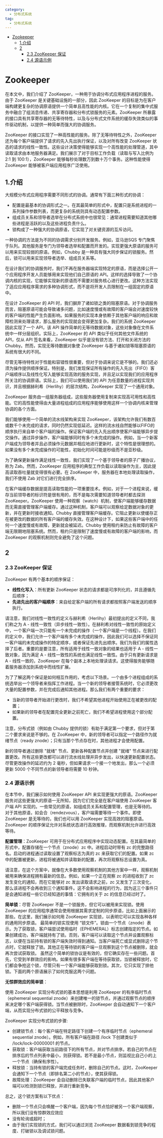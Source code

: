 ```yaml
---
category: 
  - 分布式系统
tag:
  - 分布式系统
---
```


- [Zookeeper](#zookeeper)
  - [1.介绍](#1介绍)
  - [2](#2)
    - [2.3 ZooKeeper 保证](#23-zookeeper-保证)
    - [2.4 源语示例](#24-源语示例)

# Zookeeper

在本文中，我们介绍了 ZooKeeper，一种用于协调分布式应用程序进程的服务。由于 ZooKeeper 是关键基础设施的一部分，因此 ZooKeeper 的目标是为在客户端构建更复杂的协调原语提供一个简单且高性能的内核。它在一个复制的集中式服务中融合了组消息传递、共享寄存器和分布式锁服务的元素。ZooKeeper 所暴露的接口具有共享寄存器的无等待特性，以及与分布式文件系统的缓存失效类似的事件驱动机制，以提供一种简单而强大的协调服务。

ZooKeeper 的接口实现了一种高性能的服务。除了无等待特性之外，ZooKeeper 还为每个客户端提供了请求的先入先出执行保证，以及对所有改变 ZooKeeper 状态的请求的线性一致性。这些设计决策使得能够实现一个高性能的处理管道，其中读取请求由本地服务器满足。我们展示了对于目标工作负载（读取与写入比例为 2:1 到 100:1），ZooKeeper 能够每秒处理数万到数十万个事务。这种性能使得 ZooKeeper 能够被客户端应用程序广泛使用。

## 1.介绍

大规模分布式应用程序需要不同形式的协调。通常有下面三种形式的协调：

- 配置是最基本的协调形式之一。在其最简单的形式中，配置只是系统进程的一系列操作参数列表，而更复杂的系统则具有动态配置参数。
- 组成员关系和领导者选举在分布式系统中也很常见：通常进程需要知道其他哪些进程是活跃的以及这些进程负责什么。
- 锁构成了一种强大的协调原语，它实现了对关键资源的互斥访问。

一种协调的方法是为不同的协调需求分别开发服务。例如，亚马逊SQS 专门聚焦于队列。其他服务是专门为领导者选举和配置而开发的。实现更强大原语的服务可以用来实现较弱的原语。例如，Chubby 是一种具有强大同步保证的锁服务。然后，锁可以用来实现领导者选举、组成员关系等。

在设计我们的协调服务时，我们不再在服务器端实现特定的原语，而是选择公开一个应用程序开发人员能够用来实现他们自己原语的 API。这样的选择导致了一个协调内核的实现，它能够实现新的原语而不需要对服务核心进行更改。这种方法实现了适应应用程序需求的多种协调形式，而不是将开发人员限制在一组固定的原语中。

在设计 ZooKeeper 的 API 时，我们摒弃了诸如锁之类的阻塞原语。对于协调服务而言，阻塞原语可能会导致诸多问题，比如速度慢或有故障的客户端会对速度较快的客户端的性能产生负面影响。如果服务的实现本身依赖于其他客户端的响应和故障检测来处理请求，那么服务的实现就会变得更加复杂。我们的系统 ZooKeeper 因此实现了一个 API，该 API 操作简单的无等待数据对象，这些对象像在文件系统中一样分层组织。实际上，ZooKeeper 的 API 类似于任何其他文件系统的 API，仅从 API 签名来看，ZooKeeper 似乎是没有锁方法、打开和关闭方法的 Chubby。然而，实现无等待数据对象使 ZooKeeper 与基于诸如锁等阻塞原语的系统有很大的不同。

尽管无等待特性对于性能和容错性很重要，但对于协调来说它是不够的。我们还必须为操作提供顺序保证。特别是，我们发现保证所有操作的先入先出（FIFO）客户端顺序以及线性化写入能够实现高效的服务实现，并且足以实现我们的应用程序所关注的协调原语。实际上，我们可以使用我们的 API 为任意数量的进程实现共识，并且根据赫利希（Herlihy）的层次结构，ZooKeeper 实现了一个通用对象。

ZooKeeper 服务由一组服务器组成，这些服务器使用复制来实现高可用性和高性能。它的高性能使得由大量进程组成的应用程序能够使用这样一个协调内核来管理协调的各个方面。

我们能够使用一个简单的流水线架构来实现 ZooKeeper，该架构允许我们有数百或数千个未完成的请求，同时仍然实现低延迟。这样的流水线自然能够以FIFO的顺序执行来自单个客户端的操作。保证客户端的先入先出顺序使客户端能够异步提交操作。通过异步操作，客户端能够同时有多个未完成的操作。例如，当一个新客户端成为领导者并且必须操作元数据并相应地进行更新时，这个特性是很理想的。如果没有多个未完成操作的可能性，初始化时间可能是秒级而不是亚秒级。

为了确保更新操作满足线性一致性，我们实现了一个基于领导者的原子广播协议，称为 Zab。然而，ZooKeeper 应用程序的典型工作负载以读取操作为主，因此提高读取吞吐量就变得很有必要。在 ZooKeeper 中，服务器在本地处理读取操作，我们不使用 Zab 对它们进行完全排序。

在客户端缓存数据是提高读取性能的一项重要技术。例如，对于一个进程来说，缓存当前领导者的标识符是很有用的，而不是每次需要知道领导者时都去探测 ZooKeeper。ZooKeeper 使用一种观察（watch）机制，使客户端能够缓存数据而无需直接管理客户端缓存。通过这种机制，客户端可以观察给定数据对象的更新，并在更新时接收通知。Chubby 直接管理客户端缓存。它阻止更新以使缓存正在被更改的数据的所有客户端的缓存失效。在这种设计下，如果这些客户端中的任何一个速度慢或有故障，更新就会被延迟。Chubby 使用租约来防止有故障的客户端无限期地阻塞系统。然而，租约只是限制了速度慢或有故障的客户端的影响，而 ZooKeeper 的观察机制则完全避免了这个问题。

## 2

### 2.3 ZooKeeper 保证

ZooKeeper 有两个基本的顺序保证：
- **线性化写入**：所有更新 ZooKeeper 状态的请求都是可序列化的，并且遵循先后顺序；
- **先进先出的客户端顺序**：来自给定客户端的所有请求都按照客户端发送的顺序执行。

请注意，我们对线性一致性的定义与赫利希（Herlihy）最初提出的定义不同，我们称之为 A - 线性一致性（异步线性一致性）。在赫利希对线性一致性的原始定义中，一个客户端一次只能有一个未完成的操作（一个客户端是一个线程）。在我们的定义中，我们允许一个客户端有多个未完成的操作，因此我们可以选择不保证同一客户端的未完成操作的特定顺序，或者保证先进先出顺序。我们为我们的属性选择了后者。重要的是要注意，所有适用于线性一致对象的结果也适用于 A - 线性一致对象，因为满足 A - 线性一致性的系统也满足线性一致性。由于只有更新请求是 A - 线性一致的，ZooKeeper 在每个副本上本地处理读请求。这使得服务能够随着服务器添加到系统中而线性扩展。

为了了解这两个保证是如何相互作用的，考虑以下场景。一个由多个进程组成的系统选举出一个领导者来指挥工作进程。当一个新的领导者接管系统时，它必须更改大量的配置参数，并在完成后通知其他进程。那么我们有两个重要的要求：
- 当新的领导者开始进行更改时，我们不希望其他进程开始使用正在被更改的配置；
- 如果新的领导者在配置完全更新之前死亡，我们不希望进程使用这个部分配置。

注意，分布式锁（例如由 Chubby 提供的锁）有助于满足第一个要求，但对于第二个要求来说是不够的。在 ZooKeeper 中，新的领导者可以指定一个路径作为就绪节点（ready znode）；只有当那个节点存在时，其他进程才会使用配置。

新的领导者通过删除 "就绪" 节点、更新各种配置节点并创建 "就绪" 节点来进行配置更改。所有这些更改都可以进行流水线处理并异步发出，以快速更新配置状态。尽管更改操作的延迟约为 2 毫秒，但如果请求一个接一个地发出，那么一个必须更新 5000 个不同节点的新领导者将需要 10 秒钟。

### 2.4 源语示例

在本节中，我们展示如何使用 ZooKeeper API 来实现更强大的原语。ZooKeeper 服务对这些更强大的原语一无所知，因为它们完全是在客户端使用 ZooKeeper 客户端 API 实现的。一些常见的原语，如组成员关系和配置管理，也是无等待的。对于其他原语，如会合（rendezvous），客户端需要等待一个事件。即使 ZooKeeper 是无等待的，我们也可以用 ZooKeeper 实现高效的阻塞原语。ZooKeeper 的顺序保证允许对系统状态进行高效推理，而观察机制允许进行高效等待。

**配置管理**：ZooKeeper 可用于在分布式应用程序中实现动态配置。在其最简单的形式中，配置存储在一个节点（znode）zc 中。进程启动时带有 zc 的完整路径名。启动的进程通过读取设置了观察标志为真的 zc 来获取它们的配置。如果 zc 中的配置被更新，进程将被通知并读取新的配置，再次将观察标志设置为真。

请注意，在这个方案中，就像在大多数使用观察机制的其他方案中一样，观察机制被用来确保进程拥有最新的信息。例如，如果一个正在观察 zc 的进程收到了 zc 发生变化的通知，而在它能够对 zc 发出读取请求之前，zc 又发生了三次变化，那么该进程不会再收到三个通知事件。这不会影响进程的行为，因为这三个事件只是会通知进程一些它已经知道的事情：它拥有的关于 zc 的信息已经过时了。

**简单锁**：尽管 ZooKeeper 不是一个锁服务，但它可以被用来实现锁。使用 ZooKeeper 的应用程序通常会使用根据其需求定制的同步原语，比如上面展示的那些。在这里，我们展示如何用 ZooKeeper 实现锁，以表明它可以实现各种各样的通用同步原语。
最简单的锁实现使用 “锁文件”。锁由一个节点（znode）表示。为了获取锁，客户端尝试使用临时（EPHEMERAL）标志创建指定的节点。如果创建成功，客户端就持有了锁。否则，客户端可以读取这个节点并设置观察标志，以便在当前持有锁的客户端失效时得到通知。当客户端死亡或显式删除这个节点时，它就释放了锁。其他正在等待锁的客户端一旦观察到这个节点被删除，就会再次尝试获取锁。
虽然这个简单的锁协议是有效的，但它确实存在一些问题。首先，它受到羊群效应的影响。如果有很多客户端在等待获取锁，当锁被释放时，它们都会争抢这个锁，尽管只有一个客户端能够获取到锁。其次，它只实现了排他锁。下面的两个原语展示了如何克服这两个问题。


**无惊群效应的简单锁**：

使用 ZooKeeper 实现分布式锁的基本思想是利用 ZooKeeper 的有序临时节点（ephemeral sequential znode）来创建唯一的锁节点，并通过观察节点的顺序来决定哪个客户端获得锁。当节点被删除时，ZooKeeper 会自动通知下一个客户端，从而实现分布式锁的公平释放与竞争。

ZooKeeper 实现分布式锁的步骤:
- 创建锁节点：每个客户端在特定路径下创建一个有序临时节点（ephemeral sequential znode）。例如，所有客户端在路径 /lock 下创建类似于 /lock/lock-00000001 的节点。
- 获取锁：客户端获取当前路径下的所有节点，并对节点排序。若自己的节点在排序后的节点列表中最小，则获得锁。若不是最小节点，则监视比自己小的上一个节点（确保有序性）。
- 释放锁：当持有锁的客户端完成任务时，删除自己的节点。这时，ZooKeeper 会通知下一个节点（即排名第二小的节点），使其获得锁。
- 故障处理：ZooKeeper 会自动删除已失联客户端的临时节点，因此其他客户端可以检测到锁已释放，并进行重新竞争。

总之，这个锁方案有以下优点：
- 删除一个节点只会唤醒一个客户端，因为每个节点恰好被另一个客户端观察，所以我们没有惊群效应效应
- 没有轮询或超时；
- 由于我们实现锁的方式，我们可以通过浏览 ZooKeeper 数据看到锁竞争的程度、打破锁以及调试锁问题。